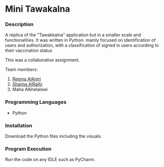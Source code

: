 # Mini Tawakalna
### Description
A replica of the "Tawakkalna" application but in a smaller scale and functionalities. It was written in Python. mainly focused on identification of users and authorization, with a classification of signed in users according to their vaccination status

This was a collaborative assignment.

Team members:
1. [Reema AlAmri](https://github.com/Reemaalamri422)
2. [Shaima AlRajhi](https://github.com/Shaima4)
3. Maha Alkhelaiwei

### Programming Languages
- Python 
### Installation
Download the Python files including the visuals.
### Program Execution
Run the code on any IDLE such as PyCharm.
